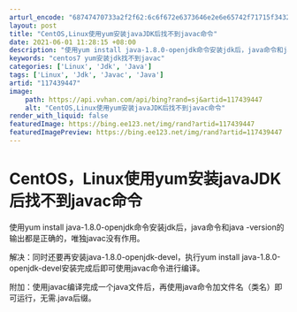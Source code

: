 ```yaml
---
arturl_encode: "68747470733a2f2f62:6c6f672e6373646e2e6e65742f71715f34323732303138332f:61727469636c652f64657461696c732f313137343339343437"
layout: post
title: "CentOS,Linux使用yum安装javaJDK后找不到javac命令"
date: 2021-06-01 11:28:15 +08:00
description: "使用yum install java-1.8.0-openjdk命令安装jdk后，java命令和ja"
keywords: "centos7 yum安装jdk找不到javac"
categories: ['Linux', 'Jdk', 'Java']
tags: ['Linux', 'Jdk', 'Javac', 'Java']
artid: "117439447"
image:
    path: https://api.vvhan.com/api/bing?rand=sj&artid=117439447
    alt: "CentOS,Linux使用yum安装javaJDK后找不到javac命令"
render_with_liquid: false
featuredImage: https://bing.ee123.net/img/rand?artid=117439447
featuredImagePreview: https://bing.ee123.net/img/rand?artid=117439447
---
```


# CentOS，Linux使用yum安装javaJDK后找不到javac命令

使用yum install java-1.8.0-openjdk命令安装jdk后，java命令和java -version的输出都是正确的，唯独javac没有作用。

解决：同时还要再安装java-1.8.0-openjdk-devel，执行yum install java-1.8.0-openjdk-devel安装完成后即可使用javac命令进行编译。

附加：使用javac编译完成一个java文件后，再使用java命令加文件名（类名）即可运行，无需.java后缀。